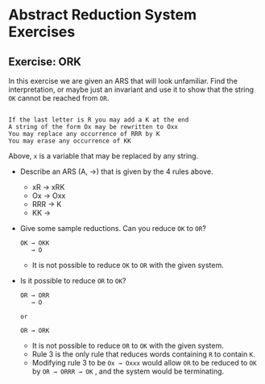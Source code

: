 # Abstract Reduction System Exercises
## Exercise: ORK

In this exercise we are given an ARS that will look unfamiliar.  Find the interpretation, or maybe just an invariant and use it to show that the string `OK` cannot be reached from `OR`.

```

If the last letter is R you may add a K at the end 
A string of the form Ox may be rewritten to Oxx
You may replace any occurrence of RRR by K
You may erase any occurrence of KK

```
Above, `x` is a variable that may be replaced by any string.

* Describe an ARS (A, →) that is given by the 4 rules above.
  * xR → xRK
  * Ox → Oxx
  * RRR → K
  * KK → 

* Give some sample reductions.  Can you reduce `OK` to `OR`?
  ```
  OK → OKK
     → O 
  ```
  * It is not possible to reduce `OK` to `OR` with the given system.

* Is it possible to reduce `OR` to `OK`?
  ```
  OR → ORR
     → O 
     
  or 
  
  OR → ORK
  ```
  * It is not possible to reduce `OR` to `OK` with the given system.
  * Rule 3 is the only rule that reduces words containing `R` to contain `K`.
  * Modifying rule 3 to be `Ox → Oxxx` would allow `OR` to be reduced to `OK`
  by `OR → ORRR → OK` , and the system would be terminating.
  


